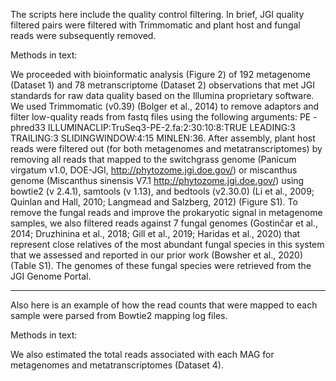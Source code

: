 
The scripts here include the quality control filtering.  In brief, JGI quality filtered pairs were filtered with Trimmomatic and plant host and fungal reads were subsequently removed.  

Methods in text:

We proceeded with bioinformatic analysis (Figure 2) of 192 metagenome (Dataset 1) and 78 metranscriptome (Dataset 2) observations that met JGI standards for raw data quality based on the Illumina proprietary software. We used Trimmomatic (v0.39) (Bolger et al., 2014) to remove adaptors and filter low-quality reads from fastq files using the following arguments: PE -phred33 ILLUMINACLIP:TruSeq3-PE-2.fa:2:30:10:8:TRUE LEADING:3 TRAILING:3 SLIDINGWINDOW:4:15 MINLEN:36. After assembly, plant host reads were filtered out (for both metagenomes and metatranscriptomes) by removing all reads that mapped to the switchgrass genome (Panicum virgatum v1.0, DOE-JGI, http://phytozome.jgi.doe.gov/) or miscanthus genome (Miscanthus sinensis V7.1 http://phytozome.jgi.doe.gov/) using bowtie2 (v 2.4.1), samtools (v 1.13), and bedtools (v2.30.0) (Li et al., 2009; Quinlan and Hall, 2010; Langmead and Salzberg, 2012) (Figure S1). To remove the fungal reads and improve the prokaryotic signal in metagenome samples, we also filtered reads against 7 fungal genomes (Gostinčar et al., 2014; Druzhinina et al., 2018; Gill et al., 2019; Haridas et al., 2020) that represent close relatives of the most abundant fungal species in this system that we assessed and reported in our prior work (Bowsher et al., 2020) (Table S1). The genomes of these fungal species were retrieved from the JGI Genome Portal. 

----


Also here is an example of how the read counts that were mapped to each sample were parsed from Bowtie2 mapping log files.

Methods in text:

We also estimated the total reads associated with each MAG for metagenomes and metatranscriptomes (Dataset 4).
